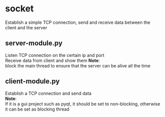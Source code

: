 # socket
Establish a simple TCP connection, send and receive data between the client and the server  

## server-module.py
Listen TCP connection on the certain ip and port  
Receive data from client and show them
**Note**:  
block the main thread to ensure that the server can be alive all the time

## client-module.py
Establish a TCP connection and send data  
**Note**:  
If it is a gui project such as pyqt, it should be set to non-blocking, otherwise it can be set as blocking thread
